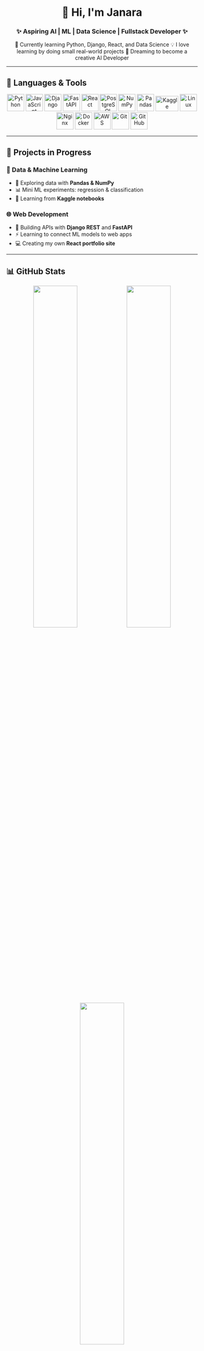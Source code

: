 <h1 align="center">👋 Hi, I'm Janara</h1>
<h3 align="center">✨ Aspiring AI | ML | Data Science | Fullstack Developer ✨</h3>

<p align="center">
  🌱 Currently learning Python, Django, React, and Data Science  
  💡 I love learning by doing small real-world projects  
  🚀 Dreaming to become a creative AI Developer  
</p>

---

## 🧠 Languages & Tools  
<p align="center">
  <!-- Programming Languages -->
  <img src="https://cdn.jsdelivr.net/gh/devicons/devicon/icons/python/python-original.svg" alt="Python" width="45" height="45"/>
  <img src="https://cdn.jsdelivr.net/gh/devicons/devicon/icons/javascript/javascript-original.svg" alt="JavaScript" width="45" height="45"/>
  
  <!-- Frameworks -->
  <img src="https://cdn.jsdelivr.net/gh/devicons/devicon/icons/django/django-plain.svg" alt="Django" width="45" height="45"/>
  <img src="https://cdn.jsdelivr.net/gh/devicons/devicon/icons/fastapi/fastapi-original.svg" alt="FastAPI" width="45" height="45"/>
  <img src="https://cdn.jsdelivr.net/gh/devicons/devicon/icons/react/react-original.svg" alt="React" width="45" height="45"/>
  
  <!-- Database -->
  <img src="https://cdn.jsdelivr.net/gh/devicons/devicon/icons/postgresql/postgresql-original.svg" alt="PostgreSQL" width="45" height="45"/>
  
  <!-- Data Science -->
  <img src="https://cdn.jsdelivr.net/gh/devicons/devicon/icons/numpy/numpy-original.svg" alt="NumPy" width="45" height="45"/>
  <img src="https://cdn.jsdelivr.net/gh/devicons/devicon/icons/pandas/pandas-original.svg" alt="Pandas" width="45" height="45"/>
  <img src="https://upload.wikimedia.org/wikipedia/commons/7/7c/Kaggle_logo.png" alt="Kaggle" width="60" height="40"/>

  <!-- DevOps -->
  <img src="https://cdn.jsdelivr.net/gh/devicons/devicon/icons/linux/linux-original.svg" alt="Linux" width="45" height="45"/>
  <img src="https://cdn.jsdelivr.net/gh/devicons/devicon/icons/nginx/nginx-original.svg" alt="Nginx" width="45" height="45"/>
  <img src="https://cdn.jsdelivr.net/gh/devicons/devicon/icons/docker/docker-original.svg" alt="Docker" width="45" height="45"/>
  <img src="https://cdn.jsdelivr.net/gh/devicons/devicon/icons/amazonwebservices/amazonwebservices-original.svg" alt="AWS" width="45" height="45"/>
  <img src="https://cdn.jsdelivr.net/gh/devicons/devicon/icons/git/git-original.svg" alt="Git" width="45" height="45"/>
  <img src="https://cdn.jsdelivr.net/gh/devicons/devicon/icons/github/github-original.svg" alt="GitHub" width="45" height="45"/>
</p>

---

## 🚀 Projects in Progress  
### 🧮 Data & Machine Learning  
- 🧠 Exploring data with **Pandas & NumPy**  
- 📊 Mini ML experiments: regression & classification  
- 🤖 Learning from **Kaggle notebooks**

### 🌐 Web Development  
- 🌱 Building APIs with **Django REST** and **FastAPI**  
- ⚡ Learning to connect ML models to web apps  
- 💻 Creating my own **React portfolio site**

---

## 📊 GitHub Stats  
<p align="center">
  <img src="https://github-readme-stats.vercel.app/api?username=1.7anara&show_icons=true&theme=tokyonight" width="48%"/>
  <img src="https://github-readme-streak-stats.herokuapp.com/?user=1.7anara&theme=tokyonight" width="48%"/>
</p>

<p align="center">
  <img src="https://github-readme-stats.vercel.app/api/top-langs/?username=1.7anara&layout=compact&theme=tokyonight" width="48%"/>
</p>

---

## 📫 Connect With Me  
<p align="center">
  <a href="mailto:YOUR_EMAIL@gmail.com">
    <img src="https://img.shields.io/badge/Gmail-D14836?logo=gmail&logoColor=white&style=for-the-badge"/>
  </a>
  <a href="https://github.com/1.7anara">
    <img src="https://img.shields.io/badge/GitHub-000?logo=github&style=for-the-badge"/>
  </a>
  <a href="https://www.kaggle.com/YOUR_KAGGLE_USERNAME">
    <img src="https://img.shields.io/badge/Kaggle-1DA1F2?logo=kaggle&style=for-the-badge"/>
  </a>
</p>
